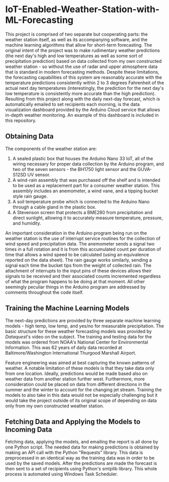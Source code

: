 # IoT-Enabled-Weather-Station-with-ML-Forecasting

This project is comprised of two separate but cooperating parts: the weather station itself, as well as its accompanying software, and the machine learning algorithms that allow for short-term forecasting. The original intent of the project was to make rudimentary weather predictions (the next day's high and low temperatures as well as some sort of precipitation prediction) based on data collected from my own constructed weather station - so without the use of radar and upper atmosphere data that is standard in modern forecasting methods. Despite these limitations, the forecasting capabilities of this system are reasonably accurate with the temperature predictions consistently within 2 to 3 degrees Fahrenheit of the actual next day temperatures (interestingly, the prediction for the next day's low temperature is consistently more accurate than the high prediction). Resulting from this project along with the daily next-day forecast, which is automatically emailed to set recipients each morning, is the data visualization dashboard provided by the Arduino Cloud service that allows in-depth weather monitoring. An example of this dashboard is included in this repository.

## Obtaining Data
The components of the weather station are: 
  1. A sealed plastic box that houses the Arduino Nano 33 IoT, all of the wiring necessary for proper data collection by the Arduino program, and two of the seven sensors -         the BH1750 light sensor and the GUVA-S12SD UV sensor.
  2. A wind-rain assembly that was purchased off the shelf and is intended to be used as a replacement part for a consumer weather station. This assembly includes an                 anemometer, a wind vane, and a tipping bucket style rain gauge.
  3. A soil temperature probe which is connected to the Arduino Nano through a cable gland in the plastic box.
  4. A Stevenson screen that protects a BME280 from precipitation and direct sunlight, allowing it to accurately measure temperature, pressure, and humidity.

An important consideration in the Arduino program being run on the weather station is the use of interrupt service routines for the collection of wind speed and precipitation data. The anemometer sends a signal two times in a full rotation and it is from this accumulated count per duration of time that allows a wind speed to be calculated (using an equivalence reported on the data sheet). The rain gauge works similarly, sending a signal each time the bucket tips from the weight of collected rain. The attachment of interrupts to the input pins of these devices allows their signals to be received and their associated counts incremented regardless of what the program happens to be doing at that moment. All other seemingly peculiar things in the Arduino program are addressed by comments throughout the code itself.

## Training the Machine Learning Models
The next-day predictions are provided by three separate machine learning models - high temp, low temp, and yes/no for measurable precipitation. The basic structure for these weather forecasting models was provided by _Dataquest_'s video on the subject. The training and testing data for the models was ordered from NOAA's National Center for Environmental Information. This was 62 years of daily data recorded at Baltimore/Washington International Thurgood Marshall Airport.

Feature engineering was aimed at best capturing the known patterns of weather. A notable limitation of these models is that they take data only from one location. Ideally, predictions would be made based also on weather data from another station further west. Furthermore, more consideration could be placed on data from different directions in the summer and the winter to account for the changing jet stream. Training the models to also take in this data would not be especially challenging but it would take the project outside of its original scope of depending on data only from my own constructed weather station.

## Fetching Data and Applying the Models to Incoming Data
Fetching data, applying the models, and emailing the report is all done by one Python script. The needed data for making predictions is obtained by making an API call with the Python "Requests" library. This data is preprocessed in an identical way as the training data was in order to be used by the saved models. After the predictions are made the forecast is then sent to a set of recipients using Python's smtplib library. This whole process is automated using Windows Task Scheduler.
